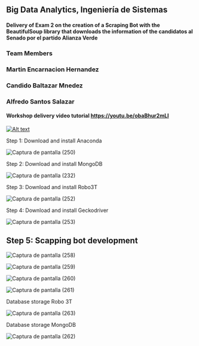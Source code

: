 ## Big Data Analytics, Ingeniería de Sistemas

#### Delivery of Exam 2 on the creation of a Scraping Bot with the BeautifulSoup library that downloads the information of the candidatos al Senado por el partido Alianza Verde

### Team Members

### Martin Encarnacion Hernandez
### Candido Baltazar Mnedez
### Alfredo Santos Salazar 

#### Workshop delivery video tutorial https://youtu.be/obaBhur2mLI

[![Alt text](https://img.youtube.com/vi/obaBhur2mLI/0.jpg)](https://youtu.be/obaBhur2mLI)

Step 1: Download and install Anaconda

![Captura de pantalla (250)](https://user-images.githubusercontent.com/70605764/162358028-9e503012-5596-4af3-a642-3b48dc257985.png)

Step 2: Download and install MongoDB

![Captura de pantalla (232)](https://user-images.githubusercontent.com/70605764/162358208-9a23ba77-7faa-4bdd-b5f8-d773ff681c85.png)

Step 3: Download and install Robo3T

![Captura de pantalla (252)](https://user-images.githubusercontent.com/70605764/162358608-991a8109-89cb-49d7-bebe-c8dfb681024b.png)

Step 4: Download and install Geckodriver

![Captura de pantalla (253)](https://user-images.githubusercontent.com/70605764/162358712-41839d06-c915-490b-b881-8a18dd84943b.png)

## Step 5: Scapping bot development

![Captura de pantalla (258)](https://user-images.githubusercontent.com/70605764/165016917-76718d4c-64ce-4588-9bb1-0a8a678deb45.png)

![Captura de pantalla (259)](https://user-images.githubusercontent.com/70605764/165016927-30363a11-04d8-4a35-97fe-5a12a446dc86.png)

![Captura de pantalla (260)](https://user-images.githubusercontent.com/70605764/165016940-a991f23e-7bce-435a-ba2e-66e0af7ca718.png)

![Captura de pantalla (261)](https://user-images.githubusercontent.com/70605764/165016948-efc67bcc-7b30-458e-af8d-a47b4994bafc.png)

Database storage Robo 3T

![Captura de pantalla (263)](https://user-images.githubusercontent.com/70605764/165017139-9cfc91f3-7076-46d2-ad5f-6ca8535d5299.png)

Database storage MongoDB

![Captura de pantalla (262)](https://user-images.githubusercontent.com/70605764/165017156-b2faaa3d-eec7-49b2-86a7-7ce63d28d8c1.png)


